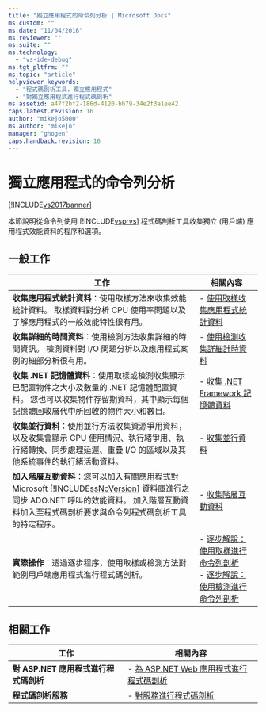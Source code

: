 ```yaml
---
title: "獨立應用程式的命令列分析 | Microsoft Docs"
ms.custom: ""
ms.date: "11/04/2016"
ms.reviewer: ""
ms.suite: ""
ms.technology: 
  - "vs-ide-debug"
ms.tgt_pltfrm: ""
ms.topic: "article"
helpviewer_keywords: 
  - "程式碼剖析工具，獨立應用程式"
  - "對獨立應用程式進行程式碼剖析"
ms.assetid: a47f2bf2-186d-4120-bb79-34e2f3a1ee42
caps.latest.revision: 16
author: "mikejo5000"
ms.author: "mikejo"
manager: "ghogen"
caps.handback.revision: 16
---
```

# 獨立應用程式的命令列分析
[!INCLUDE[vs2017banner](../code-quality/includes/vs2017banner.md)]

本節說明從命令列使用 [!INCLUDE[vsprvs](../code-quality/includes/vsprvs_md.md)] 程式碼剖析工具收集獨立 \(用戶端\) 應用程式效能資料的程序和選項。  
  
## 一般工作  
  
|工作|相關內容|  
|--------|----------|  
|**收集應用程式統計資料**：使用取樣方法來收集效能統計資料。  取樣資料對分析 CPU 使用率問題以及了解應用程式的一般效能特性很有用。|-   [使用取樣收集應用程式統計資料](../profiling/collecting-application-statistics-for-stand-alone-applications-by-using-the-profiler-command-line.md)|  
|**收集詳細的時間資料**：使用檢測方法收集詳細的時間資訊。  檢測資料對 I\/O 問題分析以及應用程式案例的細部分析很有用。|-   [使用檢測收集詳細計時資料](../profiling/collecting-detailed-timing-data-for-a-stand-alone-application-by-using-the-profiler-command-line.md)|  
|**收集 .NET 記憶體資料**：使用取樣或檢測收集顯示已配置物件之大小及數量的 .NET 記憶體配置資料。  您也可以收集物件存留期資料，其中顯示每個記憶體回收層代中所回收的物件大小和數目。|-   [收集 .NET Framework 記憶體資料](../profiling/collecting-dotnet-framework-memory-data-for-stand-alone-applications-by-using-the-profiler-command-line.md)|  
|**收集並行資料**：使用並行方法收集資源爭用資料，以及收集會顯示 CPU 使用情況、執行緒爭用、執行緒轉換、同步處理延遲、重疊 I\/O 的區域以及其他系統事件的執行緒活動資料。|-   [收集並行資料](../profiling/collecting-concurrency-data-for-stand-alone-applications-by-using-the-profiler-command-line.md)|  
|**加入階層互動資料**：您可以加入有關應用程式對 Microsoft [!INCLUDE[ssNoVersion](../data-tools/includes/ssnoversion_md.md)] 資料庫進行之同步 ADO.NET 呼叫的效能資料。  加入階層互動資料加入至程式碼剖析要求與命令列程式碼剖析工具的特定程序。|-   [收集階層互動資料](../profiling/adding-tier-interaction-data-from-the-command-line.md)|  
|**實際操作**：透過逐步程序，使用取樣或檢測方法對範例用戶端應用程式進行程式碼剖析。|-   [逐步解說：使用取樣進行命令列剖析](../Topic/Walkthrough:%20Command-Line%20Profiling%20Using%20Sampling.md)<br />-   [逐步解說：使用檢測進行命令列剖析](../profiling/walkthrough-command-line-profiling-using-instrumentation.md)|  
  
## 相關工作  
  
|工作|相關內容|  
|--------|----------|  
|**對 ASP.NET 應用程式進行程式碼剖析**|-   [為 ASP.NET Web 應用程式進行程式碼剖析](../profiling/command-line-profiling-of-aspnet-web-applications.md)|  
|**程式碼剖析服務**|-   [對服務進行程式碼剖析](../profiling/command-line-profiling-of-services.md)|